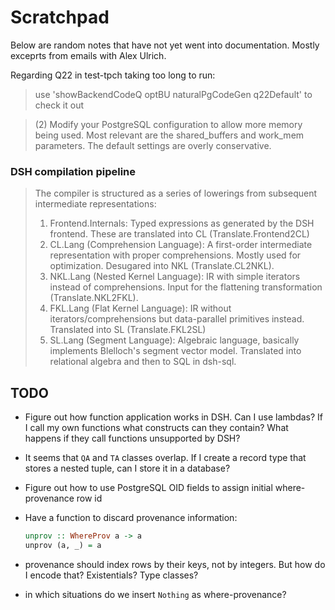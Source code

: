 Scratchpad
==========

Below are random notes that have not yet went into documentation.  Mostly
exceprts from emails with Alex Ulrich.

Regarding Q22 in test-tpch taking too long to run:

> use 'showBackendCodeQ optBU naturalPgCodeGen q22Default' to check it out

> (2) Modify your PostgreSQL configuration to allow more memory being
> used. Most relevant are the shared_buffers and work_mem parameters. The
> default settings are overly conservative.

### DSH compilation pipeline

> The compiler is structured as a series of lowerings from subsequent
> intermediate representations:
>
> 1. Frontend.Internals: Typed expressions as generated by the DSH
> frontend. These are translated into CL (Translate.Frontend2CL)
> 2. CL.Lang (Comprehension Language): A first-order intermediate
> representation with proper comprehensions. Mostly used for optimization.
> Desugared into NKL (Translate.CL2NKL).
> 3. NKL.Lang (Nested Kernel Language): IR with simple iterators instead
> of comprehensions. Input for the flattening transformation
> (Translate.NKL2FKL).
> 4. FKL.Lang (Flat Kernel Language): IR without iterators/comprehensions
> but data-parallel primitives instead. Translated into SL (Translate.FKL2SL)
> 5. SL.Lang (Segment Language): Algebraic language, basically implements
> Blelloch's segment vector model. Translated into relational algebra and
> then to SQL in dsh-sql.


TODO
----

  * Figure out how function application works in DSH.  Can I use lambdas?  If I
    call my own functions what constructs can they contain?  What happens if
    they call functions unsupported by DSH?

  * It seems that `QA` and `TA` classes overlap.  If I create a record type that
    stores a nested tuple, can I store it in a database?

  * Figure out how to use PostgreSQL OID fields to assign initial
    where-provenance row id

  * Have a function to discard provenance information:

    ```haskell
    unprov :: WhereProv a -> a
    unprov (a, _) = a
    ```

  * provenance should index rows by their keys, not by integers.  But how do I
    encode that?  Existentials?  Type classes?

  * in which situations do we insert `Nothing` as where-provenance?

